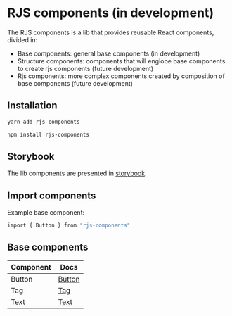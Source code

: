 # RJS components (in development)

The RJS components is a lib that provides reusable React components, divided in:

- Base components: general base components (in development)
- Structure components: components that will englobe base components to create rjs components (future development)
- Rjs components: more complex components created by composition of base components (future development)

## Installation

```sh
yarn add rjs-components
```

```sh
npm install rjs-components
```

## Storybook

The lib components are presented in [storybook](https://649f75c489527d98e48de36a-iyhulftslt.chromatic.com).

## Import components

Example base component:

```sh
import { Button } from "rjs-components"
```

## Base components

| Component | Docs                          |
|-----------|-------------------------------|
| Button    | [Button](docs/base/button.md) |
| Tag       | [Tag](docs/base/tag.md)       |
| Text      | [Text](docs/base/text.md)     |

